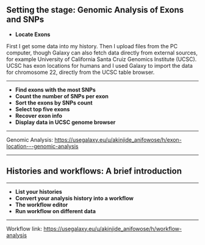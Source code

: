 **Setting the stage: Genomic Analysis of Exons and SNPs**
---
- **Locate Exons**

First I get some data into my history. Then I upload files from the PC computer, though Galaxy can also fetch data directly from external sources, for example University of California Santa Cruiz Genomics Institute (UCSC). UCSC has exon locations for humans and I used Galaxy to import the data for chromosome 22, directly from the UCSC table browser.

---

- **Find exons with the most SNPs**
- **Count the number of SNPs per exon**
- **Sort the exons by SNPs count**
- **Select top five exons**
- **Recover exon info**
- **Display data in UCSC genome browser**
---
Genomic Analysis: https://usegalaxy.eu/u/akinjide_anifowose/h/exon-location---genomic-analysis

---

## **Histories and workflows: A brief introduction**
---
- **List your histories**
- **Convert your analysis history into a workflow**
- **The workflow editor**
- **Run workflow on different data**
---
Workflow link: https://usegalaxy.eu/u/akinjide_anifowose/h/workflow-analysis
